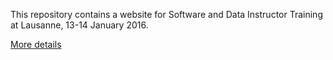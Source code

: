 
This repository contains a website for Software and Data Instructor Training at Lausanne, 13-14 January 2016.

[More details](http://swcarpentry.github.io/2016-01-13-instructor-training-lausanne)
